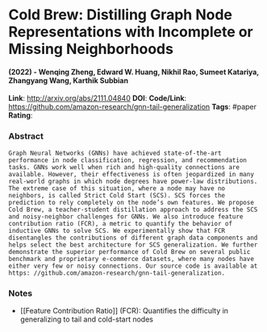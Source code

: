 # Cold Brew: Distilling Graph Node Representations with Incomplete or Missing Neighborhoods
#### (2022) - Wenqing Zheng, Edward W. Huang, Nikhil Rao, Sumeet Katariya, Zhangyang Wang, Karthik Subbian
**Link**: http://arxiv.org/abs/2111.04840
**DOI**: 
**Code/Link**: https://github.com/amazon-research/gnn-tail-generalization
**Tags**: #paper
**Rating**:

### Abstract

```
Graph Neural Networks (GNNs) have achieved state-of-the-art performance in node classification, regression, and recommendation tasks. GNNs work well when rich and high-quality connections are available. However, their effectiveness is often jeopardized in many real-world graphs in which node degrees have power-law distributions. The extreme case of this situation, where a node may have no neighbors, is called Strict Cold Start (SCS). SCS forces the prediction to rely completely on the node’s own features. We propose Cold Brew, a teacher-student distillation approach to address the SCS and noisy-neighbor challenges for GNNs. We also introduce feature contribution ratio (FCR), a metric to quantify the behavior of inductive GNNs to solve SCS. We experimentally show that FCR disentangles the contributions of different graph data components and helps select the best architecture for SCS generalization. We further demonstrate the superior performance of Cold Brew on several public benchmark and proprietary e-commerce datasets, where many nodes have either very few or noisy connections. Our source code is available at https: //github.com/amazon-research/gnn-tail-generalization.
```

### Notes




- [[Feature Contribution Ratio]] (FCR): Quantifies the difficulty in generalizing to tail and cold-start nodes

